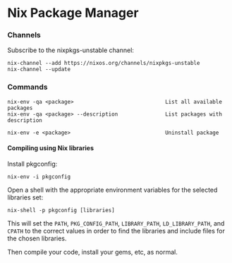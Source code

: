 # Nix Package Manager

### Channels

Subscribe to the nixpkgs-unstable channel:

    nix-channel --add https://nixos.org/channels/nixpkgs-unstable
    nix-channel --update


### Commands

    nix-env -qa <package>                             List all available packages
    nix-env -qa <package> --description               List packages with description

    nix-env -e <package>                              Uninstall package


#### Compiling using Nix libraries

Install pkgconfig:

    nix-env -i pkgconfig

Open a shell with the appropriate environment variables for the selected libraries set:

    nix-shell -p pkgconfig [libraries]

This will set the `PATH`, `PKG_CONFIG_PATH`, `LIBRARY_PATH`, `LD_LIBRARY_PATH`, and `CPATH` to the correct values in
order to find the libraries and include files for the chosen libraries.

Then compile your code, install your gems, etc, as normal.
